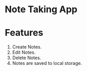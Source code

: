 # Note Taking App

# Features

1. Create Notes.
2. Edit Notes.
3. Delete Notes.
4. Notes are saved to local storage.
